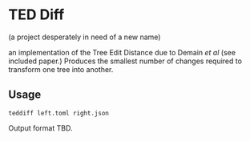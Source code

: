 # TED Diff

(a project desperately in need of a new name)

an implementation of the Tree Edit Distance due to Demain _et al_
(see included paper.)
Produces the smallest number of changes required to transform one tree into another.

## Usage

`teddiff left.toml right.json`

Output format TBD.
